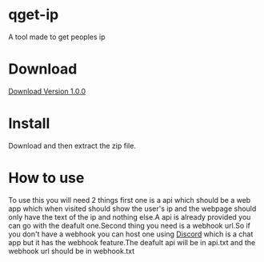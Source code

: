 # qget-ip
A tool made to get peoples ip
# Download
[Download Version 1.0.0](https://github.com/shourgamer2/qget-ip/releases/download/ver1.0.0/qget-ip.zip)
# Install 
Download and then extract the zip file.
# How to use
To use this you will need 2 things first one is a api which should be a web app which when visited should show the user's ip and the webpage should only have the text of the ip and nothing else.A api is already provided you can go with the deafult one.Second thing you need is a webhook url.So if you don't have a webhook you can host one using [Discord](https://discord.com) which is a chat app but it has the webhook feature.The deafult api will be in api.txt and the webhook url should be in webhook.txt
